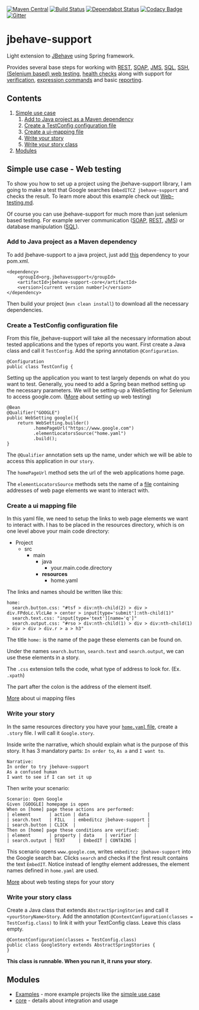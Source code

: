 [![Maven Central](https://maven-badges.herokuapp.com/maven-central/org.jbehavesupport/jbehave-support-core/badge.svg)](https://maven-badges.herokuapp.com/maven-central/org.jbehavesupport/jbehave-support-core)
[![Build Status](https://travis-ci.org/EmbedITCZ/jbehave-support.svg?branch=master)](https://travis-ci.org/EmbedITCZ/jbehave-support)
[![Dependabot Status](https://api.dependabot.com/badges/status?host=github&repo=EmbedITCZ/jbehave-support)](https://dependabot.com)
[![Codacy Badge](https://api.codacy.com/project/badge/Grade/1e5c39dfaa6240b8b448d0df114c0d8e)](https://www.codacy.com/app/jbehavesupport/jbehave-support?utm_source=github.com&amp;utm_medium=referral&amp;utm_content=EmbedITCZ/jbehave-support&amp;utm_campaign=Badge_Grade)
[![Gitter](https://badges.gitter.im/jbehave-support/community.svg)](https://gitter.im/jbehave-support/community?utm_source=badge&utm_medium=badge&utm_campaign=pr-badge)

# jbehave-support

Light extension to [JBehave](https://jbehave.org) using Spring framework.

Provides several base steps for working with 
[REST](jbehave-support-core/docs/Rest-api.md), 
[SOAP](jbehave-support-core/docs/Web-service.md), 
[JMS](jbehave-support-core/docs/Jms.md), 
[SQL](jbehave-support-core/docs/Sql-steps.md), 
[SSH](jbehave-support-core/docs/Ssh.md), 
[(Selenium based) web testing](jbehave-support-core/docs/Web-testing.md), 
[health checks](jbehave-support-core/docs/Health-checks.md) 
along with support for [verification](jbehave-support-core/docs/General.md#verification), 
[expression commands](jbehave-support-core/docs/Expression-commands.md) and 
basic [reporting](jbehave-support-core/docs/Reporting.md).

## Contents

1. [Simple use case](#simple-use-case---web-testing)
    1. [Add to Java project as a Maven dependency](#add-to-java-project-as-a-maven-dependency)
    2. [Create a TestConfig configuration file](#create-a-testconfig-configuration-file)
    3. [Create a ui-mapping file](#create-a-ui-mapping-file)
    4. [Write your story](#write-your-story)
    5. [Write your story class](#write-your-story-class)
2. [Modules](#modules)
    
## Simple use case - Web testing

To show you how to set up a project using the jbehave-support library, I am going to make a test that Google searches `EmbedITCZ jbehave-support` and checks the result. To learn more about this example check out [Web-testing.md](jbehave-support-core/docs/Web-testing.md).

Of course you can use jbehave-support for much more than just selenium based testing. For example server communication ([SOAP](jbehave-support-core/docs/examples/Web-service.md), [REST](jbehave-support-core/docs/examples/Rest.md), [JMS](jbehave-support-core/docs/Jms.md)) or database manipulation ([SQL](jbehave-support-core/docs/Sql-steps.md)).

### Add to Java project as a Maven dependency

To add jbehave-support to a java project, just add [this](https://mvnrepository.com/artifact/org.jbehavesupport/jbehave-support-core) dependency to your pom.xml.
```
<dependency>
    <groupId>org.jbehavesupport</groupId>
    <artifactId>jbehave-support-core</artifactId>
    <version>[current version number]</version>
</dependency>
```
Then build your project (`mvn clean install`) to download all the necessary dependencies.

### Create a TestConfig configuration file

From this file, jbehave-support will take all the necessary information about tested applications and the types of reports you want.
First create a Java class and call it `TestConfig`. Add the spring annotation `@Configuration`.
```
@Configuration
public class TestConfig {
```
Setting up the application you want to test largely depends on what do you want to test. Generally, you need to add a Spring bean method setting up the necessary parameters. We will be setting-up a WebSetting for Selenium to access google.com. ([More](jbehave-support-core/docs/Web-testing.md#configuration) about setting up web testing)
```
@Bean
@Qualifier("GOOGLE")
public WebSetting google(){
    return WebSetting.builder()
          .homePageUrl("https://www.google.com")
          .elementLocatorsSource("home.yaml")
          .build();
}
```
The `@Qualifier` annotation sets up the name, under which we will be able to access this application in our `story`.

The `homePageUrl` method sets the url of the web applications home page.

The `elementLocatorsSource` methods sets the name of a [file](#create-a-ui-mapping-file) containing addresses of web page elements we want to interact with.

### Create a ui mapping file

In this yaml file, we need to setup the links to web page elements we want to interact with. I has to be placed in the resources directory, which is on one level above your main code directory:
- Project
    - src
        - main
            - java
                - your.main.code.directory
            - **resources**
                - home.yaml
            
The links and names should be written like this:
```
home:
  search.button.css: "#tsf > div:nth-child(2) > div > div.FPdoLc.VlcLAe > center > input[type='submit']:nth-child(1)"
  search.text.css: "input[type='text'][name='q']"
  search.output.css: "#rso > div:nth-child(1) > div > div:nth-child(1) > div > div > div.r > a > h3"
```
The title `home:` is the name of the page these elements can be found on.

Under the names `search.button`, `search.text` and `search.output`, we can use these elements in a story.

The `.css` extension tells the code, what type of address to look for. (Ex. `.xpath`)

The part after the colon is the address of the element itself.

[More](jbehave-support-core/docs/Web-testing.md#mapping-files) about ui mapping files

### Write your story

In the same resources directory you have your [`home.yaml` file](#create-a-ui-mapping-file), create a `.story` file. I will call it `Google.story`.

Inside write the narrative, which should explain what is the purpose of this story. It has 3 mandatory parts: `In order to`, `As a` and `I want to`.
```
Narrative:
In order to try jbehave-support
As a confused human
I want to see if I can set it up
```
Then write your scenario:
```
Scenario: Open Google
Given [GOOGLE] homepage is open
When on [home] page these actions are performed:
| element       | action | data                      |
| search.text   | FILL   | embeditcz jbehave-support |
| search.button | CLICK  |                           |
Then on [home] page these conditions are verified:
| element       | property | data    | verifier |
| search.output | TEXT     | EmbedIT | CONTAINS |
```
This scenario opens `www.google.com`, writes `embeditcz jbehave-support` into the Google search bar. Clicks `search` and checks if the first result contains the text `EmbedIT`. Notice instead of lengthy element addresses, the element names defined in `home.yaml` are used.

[More](jbehave-support-core/docs/Web-testing.md#web-steps) about web testing steps for your story

### Write your story class

Create a Java class that extends `AbstractSpringStories` and call it `<yourStoryName>Story`. Add the annotation `@ContextConfiguration(classes = TestConfig.class)` to link it with your TextConfig class. Leave this class empty.
```
@ContextConfiguration(classes = TestConfig.class)
public class GoogleStory extends AbstractSpringStories {
}
```
**This class is runnable. When you run it, it runs your story.**

## Modules
- [Examples](jbehave-support-core/docs/examples/Examples.md) - more example projects like the [simple use case](#simple-use-case---web-testing)
- [core](jbehave-support-core/README.md) - details about integration and usage 


